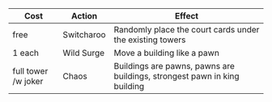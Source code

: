 | Cost | Action | Effect |
| --------- | ------ | ------ |
| free | Switcharoo | Randomly place the court cards under the existing towers |
| 1 each | Wild Surge | Move a building like a pawn |
| full tower /w joker | Chaos | Buildings are pawns, pawns are buildings, strongest pawn in king building |